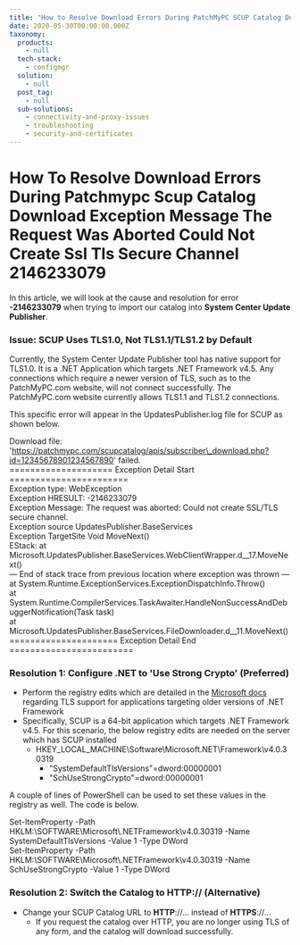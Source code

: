 ```yaml
---
title: "How to Resolve Download Errors During PatchMyPC SCUP Catalog Download\_- Exception Message: The request was aborted: Could not create SSL/TLS secure channel\_-2146233079"
date: 2020-05-30T00:00:00.000Z
taxonomy:
  products:
    - null
  tech-stack:
    - configmgr
  solution:
    - null
  post_tag:
    - null
  sub-solutions:
    - connectivity-and-proxy-issues
    - troubleshooting
    - security-and-certificates
---
```


# How To Resolve Download Errors During Patchmypc Scup Catalog Download Exception Message The Request Was Aborted Could Not Create Ssl Tls Secure Channel 2146233079

In this article, we will look at the cause and resolution for error **-2146233079** when trying to import our catalog into **System Center Update Publisher**.

### Issue: SCUP Uses TLS1.0, Not TLS1.1/TLS1.2 by Default

Currently, the System Center Update Publisher tool has native support for TLS1.0. It is a .NET Application which targets .NET Framework v4.5. Any connections which require a newer version of TLS, such as to the PatchMyPC.com website, will not connect successfully. The PatchMyPC.com website currently allows TLS1.1 and TLS1.2 connections.

This specific error will appear in the UpdatesPublisher.log file for SCUP as shown below.

Download file: 'https://patchmypc.com/scupcatalog/apis/subscriber\_download.php?id=12345678901234567890' failed.\
\==================== Exception Detail Start =======================\
Exception type: WebException\
Exception HRESULT: -2146233079\
Exception Message: The request was aborted: Could not create SSL/TLS secure channel.\
Exception source UpdatesPublisher.BaseServices\
Exception TargetSite Void MoveNext()\
EStack: at Microsoft.UpdatesPublisher.BaseServices.WebClientWrapper.d\_\_17.MoveNext()\
— End of stack trace from previous location where exception was thrown —\
at System.Runtime.ExceptionServices.ExceptionDispatchInfo.Throw()\
at System.Runtime.CompilerServices.TaskAwaiter.HandleNonSuccessAndDebuggerNotification(Task task)\
at Microsoft.UpdatesPublisher.BaseServices.FileDownloader.d\_\_11.MoveNext()\
\===================== Exception Detail End ========================

### Resolution 1: Configure .NET to 'Use Strong Crypto' (Preferred)

* Perform the registry edits which are detailed in the [Microsoft docs](https://docs.microsoft.com/en-us/dotnet/framework/network-programming/tls#configuring-security-via-the-windows-registry) regarding TLS support for applications targeting older versions of .NET Framework
* Specifically, SCUP is a 64-bit application which targets .NET Framework v4.5. For this scenario, the below registry edits are needed on the server which has SCUP installed
  * HKEY\_LOCAL\_MACHINE\Software\Microsoft.NET\Framework\v4.0.30319
    * "SystemDefaultTlsVersions"=dword:00000001&#x20;
    * "SchUseStrongCrypto"=dword:00000001

A couple of lines of PowerShell can be used to set these values in the registry as well. The code is below.

Set-ItemProperty -Path HKLM:\SOFTWARE\Microsoft\\.NETFramework\v4.0.30319 -Name SystemDefaultTlsVersions -Value 1 -Type DWord\
Set-ItemProperty -Path HKLM:\SOFTWARE\Microsoft\\.NETFramework\v4.0.30319 -Name SchUseStrongCrypto -Value 1 -Type DWord

### Resolution 2: Switch the Catalog to HTTP:// (Alternative)

* Change your SCUP Catalog URL to **HTTP**://... instead of **HTTPS**://...
  * If you request the catalog over HTTP, you are no longer using TLS of any form, and the catalog will download successfully.
